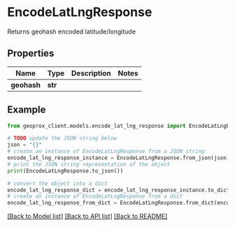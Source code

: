 # EncodeLatLngResponse

Returns geohash encoded latitude/longitude

## Properties

Name | Type | Description | Notes
------------ | ------------- | ------------- | -------------
**geohash** | **str** |  | 

## Example

```python
from geoprox_client.models.encode_lat_lng_response import EncodeLatLngResponse

# TODO update the JSON string below
json = "{}"
# create an instance of EncodeLatLngResponse from a JSON string
encode_lat_lng_response_instance = EncodeLatLngResponse.from_json(json)
# print the JSON string representation of the object
print(EncodeLatLngResponse.to_json())

# convert the object into a dict
encode_lat_lng_response_dict = encode_lat_lng_response_instance.to_dict()
# create an instance of EncodeLatLngResponse from a dict
encode_lat_lng_response_from_dict = EncodeLatLngResponse.from_dict(encode_lat_lng_response_dict)
```
[[Back to Model list]](../README.md#documentation-for-models) [[Back to API list]](../README.md#documentation-for-api-endpoints) [[Back to README]](../README.md)


